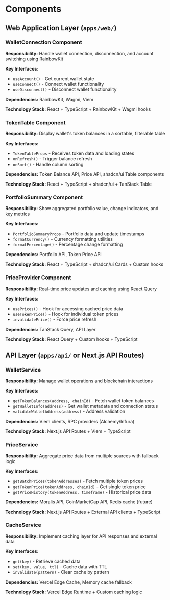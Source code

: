 # Components

## **Web Application Layer (`apps/web/`)**

### **WalletConnection Component**
**Responsibility:** Handle wallet connection, disconnection, and account switching using RainbowKit

**Key Interfaces:**
- `useAccount()` - Get current wallet state
- `useConnect()` - Connect wallet functionality
- `useDisconnect()` - Disconnect wallet functionality

**Dependencies:** RainbowKit, Wagmi, Viem

**Technology Stack:** React + TypeScript + RainbowKit + Wagmi hooks

### **TokenTable Component** 
**Responsibility:** Display wallet's token balances in a sortable, filterable table

**Key Interfaces:**
- `TokenTableProps` - Receives token data and loading states
- `onRefresh()` - Trigger balance refresh
- `onSort()` - Handle column sorting

**Dependencies:** Token Balance API, Price API, shadcn/ui Table components

**Technology Stack:** React + TypeScript + shadcn/ui + TanStack Table

### **PortfolioSummary Component**
**Responsibility:** Show aggregated portfolio value, change indicators, and key metrics

**Key Interfaces:**
- `PortfolioSummaryProps` - Portfolio data and update timestamps
- `formatCurrency()` - Currency formatting utilities
- `formatPercentage()` - Percentage change formatting

**Dependencies:** Portfolio API, Token Price API

**Technology Stack:** React + TypeScript + shadcn/ui Cards + Custom hooks

### **PriceProvider Component**
**Responsibility:** Real-time price updates and caching using React Query

**Key Interfaces:**
- `usePrices()` - Hook for accessing cached price data
- `useTokenPrice()` - Hook for individual token prices
- `invalidatePrice()` - Force price refresh

**Dependencies:** TanStack Query, API Layer

**Technology Stack:** React Query + Custom hooks + TypeScript

## **API Layer (`apps/api/` or Next.js API Routes)**

### **WalletService**
**Responsibility:** Manage wallet operations and blockchain interactions

**Key Interfaces:**
- `getTokenBalances(address, chainId)` - Fetch wallet token balances
- `getWalletInfo(address)` - Get wallet metadata and connection status
- `validateWalletAddress(address)` - Address validation

**Dependencies:** Viem clients, RPC providers (Alchemy/Infura)

**Technology Stack:** Next.js API Routes + Viem + TypeScript

### **PriceService**  
**Responsibility:** Aggregate price data from multiple sources with fallback logic

**Key Interfaces:**
- `getBatchPrices(tokenAddresses)` - Fetch multiple token prices
- `getTokenPrice(tokenAddress, chainId)` - Get single token price
- `getPriceHistory(tokenAddress, timeframe)` - Historical price data

**Dependencies:** Moralis API, CoinMarketCap API, Redis cache (future)

**Technology Stack:** Next.js API Routes + External API clients + TypeScript

### **CacheService**
**Responsibility:** Implement caching layer for API responses and external data

**Key Interfaces:**
- `get(key)` - Retrieve cached data
- `set(key, value, ttl)` - Cache data with TTL
- `invalidate(pattern)` - Clear cache by pattern

**Dependencies:** Vercel Edge Cache, Memory cache fallback

**Technology Stack:** Vercel Edge Runtime + Custom caching logic

